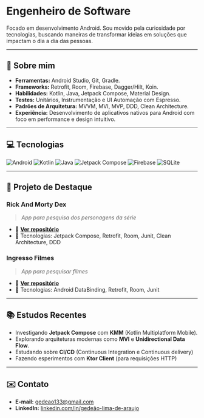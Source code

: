 # Engenheiro de Software

Focado em desenvolvimento Android. Sou movido pela curiosidade por tecnologias, buscando maneiras de transformar ideias em soluções que impactam o dia a dia das pessoas.

---

## 🚀 Sobre mim
- **Ferramentas:** Android Studio, Git, Gradle.
- **Frameworks:** Retrofit, Room, Firebase, Dagger/Hilt, Koin.
- **Habilidades:** Kotlin, Java, Jetpack Compose, Material Design.
- **Testes:** Unitários, Instrumentação e UI Automação com Espresso.
- **Padrões de Arquitetura:** MVVM, MVI, MVP, DDD, Clean Architecture.
- **Experiência:** Desenvolvimento de aplicativos nativos para Android com foco em performance e design intuitivo.

---

## 💻 Tecnologias

<div>
  <img src="https://img.shields.io/badge/Android-3DDC84?style=for-the-badge&logo=android&logoColor=white" alt="Android"/>
  <img src="https://img.shields.io/badge/Kotlin-0095D5?style=for-the-badge&logo=kotlin&logoColor=white" alt="Kotlin"/>
  <img src="https://img.shields.io/badge/Java-007396?style=for-the-badge&logo=java&logoColor=white" alt="Java"/>
  <img src="https://img.shields.io/badge/Jetpack%20Compose-4285F4?style=for-the-badge&logo=android&logoColor=white" alt="Jetpack Compose"/>
  <img src="https://img.shields.io/badge/Firebase-FFCA28?style=for-the-badge&logo=firebase&logoColor=black" alt="Firebase"/>
  <img src="https://img.shields.io/badge/SQLite-003B57?style=for-the-badge&logo=sqlite&logoColor=white" alt="SQLite"/>
</div>

---

## 📘 Projeto de Destaque

### **Rick And Morty Dex**
> *App para pesquisa dos personagens da série*  
- 🔗 **[Ver repositório](https://github.com/gedeaoaraujo/android-rickandmorty-dex)**  
- 🚀 Tecnologias: Jetpack Compose, Retrofit, Room, Junit, Clean Architecture, DDD

### **Ingresso Filmes**
> *App para pesquisar filmes* 
- 🔗 **[Ver repositório](https://github.com/gedeaoaraujo/ingresso-filmes-app)**  
- 🚀 Tecnologias: Android DataBinding, Retrofit, Room, Junit

---

## 📚 Estudos Recentes
- Investigando **Jetpack Compose** com **KMM** (Kotlin Multiplatform Mobile).
- Explorando arquiteturas modernas como **MVI** e **Unidirectional Data Flow**.
- Estudando sobre **CI/CD** (Continuous Integration e Continuous delivery)
- Fazendo esperimentos com **Ktor Client** (para requisições HTTP)

---

## ✉️ Contato
- **E-mail:** [gedeao133@gmail.com](mailto:gedeao133@gmail.com)
- **LinkedIn:** [linkedin.com/in/gedeão-lima-de-araujo](https://www.linkedin.com/in/gede%C3%A3o-lima-de-araujo/)
